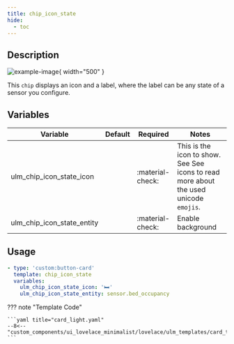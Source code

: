 ```yaml
---
title: chip_icon_state
hide:
  - toc
---
```

<!-- markdownlint-disable MD046 -->

## Description

![example-image](../../assets/img/ulm_chips/chip_example.png){ width="500" }

This `chip` displays an icon and a label, where the label can be any state of a sensor you configure.

## Variables

| Variable | Default | Required         | Notes             |
|----------|---------|------------------|-------------------|
| ulm_chip_icon_state_icon     |         | :material-check: | This is the icon to show. See See icons to read more about the used unicode `emojis`.  |
|ulm_chip_icon_state_entity|  | :material-check: | Enable background |

## Usage

```yaml
- type: 'custom:button-card'
  template: chip_icon_state
  variables:
    ulm_chip_icon_state_icon: '🛏️'
    ulm_chip_icon_state_entity: sensor.bed_occupancy
```

??? note "Template Code"

    ```yaml title="card_light.yaml"
    --8<-- "custom_components/ui_lovelace_minimalist/lovelace/ulm_templates/card_templates/chips/chip_icon_state.yaml"
    ```
